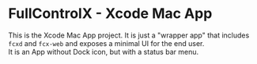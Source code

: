 # FullControlX - Xcode Mac App

This is the Xcode Mac App project. It is just a "wrapper app" that includes `fcxd` and `fcx-web` and exposes a minimal UI for the end user.  
It is an App without Dock icon, but with a status bar menu.
